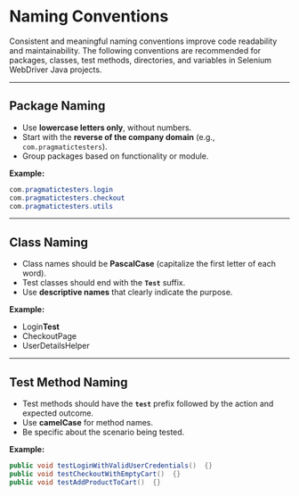 # Naming Conventions

Consistent and meaningful naming conventions improve code readability and maintainability. The following conventions are recommended for packages, classes, test methods, directories, and variables in Selenium WebDriver Java projects.

---

## Package Naming
- Use **lowercase letters only**, without numbers.
- Start with the **reverse of the company domain** (e.g., `com.pragmatictesters`).
- Group packages based on functionality or module.

**Example:**
```java
com.pragmatictesters.login
com.pragmatictesters.checkout
com.pragmatictesters.utils
```

---

## Class Naming
- Class names should be **PascalCase** (capitalize the first letter of each word).
- Test classes should end with the **`Test`** suffix.
- Use **descriptive names** that clearly indicate the purpose.

**Example:**
- Login**Test**
- CheckoutPage
- UserDetailsHelper



---

## Test Method Naming
- Test methods should have the **`test`** prefix followed by the action and expected outcome.
- Use **camelCase** for method names.
- Be specific about the scenario being tested.

**Example:**
```java
public void testLoginWithValidUserCredentials()  {}
public void testCheckoutWithEmptyCart()  {}
public void testAddProductToCart()  {}
```



